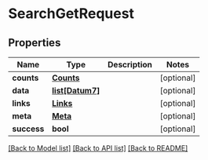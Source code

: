 # SearchGetRequest

## Properties
Name | Type | Description | Notes
------------ | ------------- | ------------- | -------------
**counts** | [**Counts**](Counts.md) |  | [optional] 
**data** | [**list[Datum7]**](Datum7.md) |  | [optional] 
**links** | [**Links**](Links.md) |  | [optional] 
**meta** | [**Meta**](Meta.md) |  | [optional] 
**success** | **bool** |  | [optional] 

[[Back to Model list]](../README.md#documentation-for-models) [[Back to API list]](../README.md#documentation-for-api-endpoints) [[Back to README]](../README.md)


